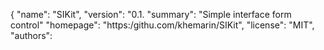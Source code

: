 
{
  "name": "SIKit",
  "version": "0.1.
  "summary": "Simple interface form control"
  "homepage": "https:/githu.com/khemarin/SIKit",
  "license": "MIT",
  "authors": 
